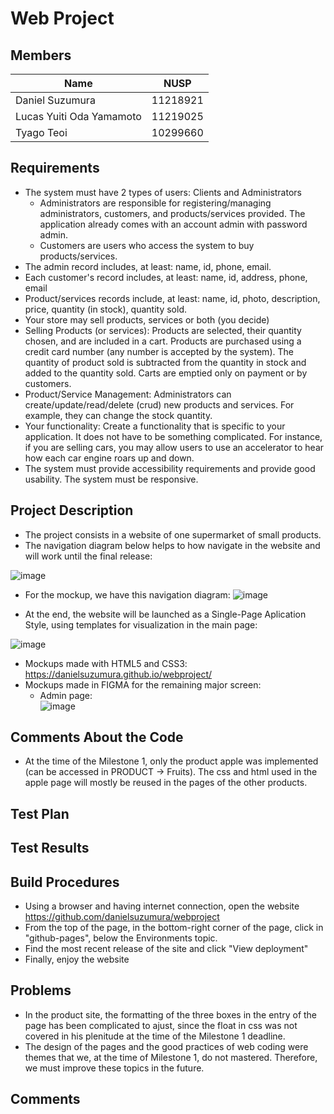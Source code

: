 # Web Project

## Members
  Name | NUSP
  ------------ | -------------
  Daniel Suzumura | 11218921
  Lucas Yuiti Oda Yamamoto  | 11219025
  Tyago Teoi		  | 10299660

## Requirements
  * The system must have 2 types of users: Clients and Administrators
      * Administrators are responsible for registering/managing administrators, customers, and products/services provided. The   application already comes with an account admin with       password admin.
      * Customers are users who access the system to buy products/services.
  * The admin record includes, at least: name, id, phone, email.
  * Each customer's record includes, at least: name, id, address, phone, email
  * Product/services records include, at least: name, id, photo, description, price, quantity (in stock), quantity sold.
  * Your store may sell products, services or both (you decide)
  * Selling Products (or services): Products are selected, their quantity chosen, and are included in a cart. Products are purchased using a credit card number (any number is accepted by the system). The quantity of product sold is subtracted from the quantity in stock and added to the quantity sold. Carts are emptied only on payment or by customers.
  * Product/Service Management: Administrators can create/update/read/delete (crud) new products and services. For example, they can change the stock quantity.
  * Your functionality: Create a functionality that is specific to your application. It does not have to be something complicated. For instance, if you are selling cars, you may allow users to use an accelerator to hear how each car engine roars up and down.   
  * The system must provide accessibility requirements and provide good usability. The system must be responsive.

## Project Description
  * The project consists in a website of one supermarket of small products.
  * The navigation diagram below helps to how navigate in the website and will work until the final release:
  
  ![image](https://user-images.githubusercontent.com/47069208/119419429-a442e900-bcd0-11eb-8fa7-5ed478d544fe.png)
  
  * For the mockup, we have this navigation diagram:
  ![image](https://user-images.githubusercontent.com/55724611/119735230-64a40a80-be52-11eb-9852-4a6cab64c054.png)
  
  * At the end, the website will be launched as a Single-Page Aplication Style, using templates for visualization in the main page:
  
  ![image](https://user-images.githubusercontent.com/47069208/119419951-ad808580-bcd1-11eb-8870-8207ec50250c.png)
  
  * Mockups made with HTML5 and CSS3: https://danielsuzumura.github.io/webproject/
  * Mockups made in FIGMA for the remaining major screen:   
    * Admin page:  
    ![image](https://user-images.githubusercontent.com/51420150/119738730-85bb2a00-be57-11eb-9ff5-541c26d71ea5.png)


## Comments About the Code
  * At the time of the Milestone 1, only the product apple was implemented (can be accessed in PRODUCT -> Fruits). The css and html used in the apple page will mostly be reused in the pages of the other products.
## Test Plan

## Test Results

## Build Procedures
  * Using a browser and having internet connection, open the website https://github.com/danielsuzumura/webproject 
  * From the top of the page, in the bottom-right corner of the page, click in "github-pages", below the Environments topic.
  * Find the most recent release of the site and click "View deployment"
  * Finally, enjoy the website

## Problems
   * In the product site, the formatting of the three boxes in the entry of the page has been complicated to ajust, since the float in css was not covered in his plenitude at the time of the Milestone 1 deadline.   
   * The design of the pages and the good practices of web coding were themes that we, at the time of Milestone 1, do not mastered. Therefore, we must improve these topics in the future.
## Comments
